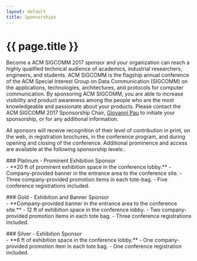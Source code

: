 ```yaml
---
layout: default
title: Sponsorships
---
```


# {{ page.title }}

Become a ACM SIGCOMM 2017 sponsor and your organization can reach a highly qualified technical audience of academics, industrial researchers, engineers, and students.
ACM SIGCOMM is the flagship annual conference of the ACM Special Interest Group on Data Communication (SIGCOMM) on the applications, technologies, architectures, and protocols for computer communication.
By sponsoring ACM SIGCOMM, you are able to increase visibility and product awareness among the people who are the most knowledgeable and passionate about your products.
Please contact the ACM SIGCOMM 2017 Sponsorship Chair, [Giovanni Pau](mailto:gpau@cs.ucla.edu) to initiate your sponsorship, or for any additional information.

All sponsors will receive recognition of their level of contribution in print, on the web, in registration brochures, in the conference program, and during opening and closing of the conference. Additional prominence and access are available at the following sponsorship levels:.
<!-- when adding sponsor logos here, need also to add them to the sponsor ticker tape - see include/footer.php file -->

<p>
<div class="ui-corner-all custom-corners">
<div class="ui-bar ui-bar-a" markdown="1">
### Platinum - Prominent Exhibition Sponsor
</div>

<div class="ui-body ui-body-a" markdown="1">
- **20 ft of prominent exhibition space in the conference lobby.**
- Company-provided banner in the entrance area to the conference site.
- Three company-provided promotion items in each tote-bag.
- Five conference registrations included.
</div>
</div>
<!-- Current Sponsors: -->
</p>

<p>
<div class="ui-corner-all custom-corners">
<div class="ui-bar ui-bar-a" markdown="1">
### Gold - Exhibition and Banner Sponsor
</div>

<div class="ui-body ui-body-a" markdown="1">
- **Company-provided banner in the entrance area to the conference site.**
- 12 ft of exhibition space in the conference lobby.
- Two company-provided promotion items in each tote bag.
- Three conference registrations included.
</div>
</div>
</p>

<!-- Current Sponsors: -->

<p>
<div class="ui-corner-all custom-corners">
<div class="ui-bar ui-bar-a" markdown="1">
### Silver - Exhibition Sponsor

</div>

<div class="ui-body ui-body-a" markdown="1">
- **6 ft of exhibition space in the conference lobby.**
- One company-provided promotion item in each tote bag.
- One conference registration included.
</div>
</div>
</p>

<!-- Current Sponsors: -->
